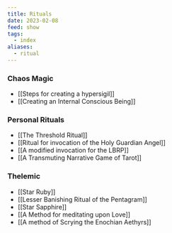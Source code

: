 ```yaml
---
title: Rituals
date: 2023-02-08
feed: show
tags:
  - index
aliases:
  - ritual
---
```


### Chaos Magic
- [[Steps for creating a hypersigil]]
- [[Creating an Internal Conscious Being]]

### Personal Rituals
- [[The Threshold Ritual]]
- [[Ritual for invocation of the Holy Guardian Angel]]
- [[A modified invocation for the LBRP]]
- [[A Transmuting Narrative Game of Tarot]]
### Thelemic
- [[Star Ruby]]
- [[Lesser Banishing Ritual of the Pentagram]]
- [[Star Sapphire]]
- [[A Method for meditating upon Love]]
- [[A method of Scrying the Enochian Aethyrs]]

